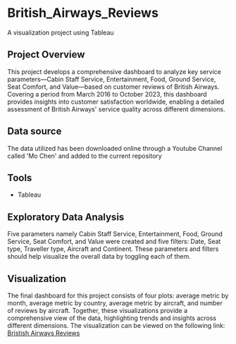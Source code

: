 # British_Airways_Reviews
A visualization project using Tableau

## Project Overview
This project develops a comprehensive dashboard to analyze key service parameters—Cabin Staff Service, Entertainment, Food, Ground Service, Seat Comfort, and Value—based on customer reviews of British Airways. Covering a period from March 2016 to October 2023, this dashboard provides insights into customer satisfaction worldwide, enabling a detailed assessment of British Airways' service quality across different dimensions.

## Data source
The data utilized has been downloaded online through a Youtube Channel called 'Mo Chen' and added to the current repository

## Tools
- Tableau

## Exploratory Data Analysis
Five parameters namely Cabin Staff Service, Entertainment, Food, Ground Service, Seat Comfort, and Value were created and five filters: Date, Seat type, Traveller type, Aircraft and Continent. These parameters and filters should help visualize the overall data by toggling each of them.

## Visualization
The final dashboard for this project consists of four plots: average metric by month, average metric by country, average metric by aircraft, and number of reviews by aircraft. Together, these visualizations provide a comprehensive view of the data, highlighting trends and insights across different dimensions.
The visualization can be viewed on the following link:
[Bristish Airways Reviews](https://public.tableau.com/app/profile/yessoh.edjoukou/viz/BristishAirwaysReviews_17316509599740/Dashboard1)
